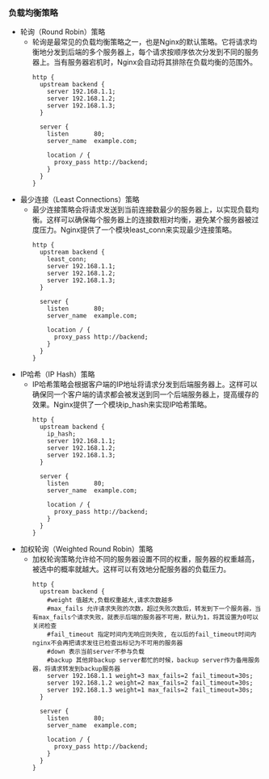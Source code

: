 ### 负载均衡策略
- 轮询（Round Robin）策略
  - 轮询是最常见的负载均衡策略之一，也是Nginx的默认策略。它将请求均衡地分发到后端的多个服务器上，每个请求按顺序依次分发到不同的服务器上。当有服务器宕机时，Nginx会自动将其排除在负载均衡的范围外。
    ```
    http {
      upstream backend {
        server 192.168.1.1;
        server 192.168.1.2;
        server 192.168.1.3;
      }

      server {
        listen       80;
        server_name  example.com;

        location / {
          proxy_pass http://backend;
        }
      }
    }
    ```    
- 最少连接（Least Connections）策略
  - 最少连接策略会将请求发送到当前连接数最少的服务器上，以实现负载均衡。这样可以确保每个服务器上的连接数相对均衡，避免某个服务器被过度压力。Nginx提供了一个模块least_conn来实现最少连接策略。
    ```
    http {
      upstream backend {
        least_conn;
        server 192.168.1.1;
        server 192.168.1.2;
        server 192.168.1.3;
      }

      server {
        listen       80;
        server_name  example.com;

        location / {
          proxy_pass http://backend;
        }
      }
    }
    ```
- IP哈希（IP Hash）策略
  - IP哈希策略会根据客户端的IP地址将请求分发到后端服务器上。这样可以确保同一个客户端的请求都会被发送到同一个后端服务器上，提高缓存的效果。Nginx提供了一个模块ip_hash来实现IP哈希策略。
    ```
    http {
      upstream backend {
        ip_hash;
        server 192.168.1.1;
        server 192.168.1.2;
        server 192.168.1.3;
      }

      server {
        listen       80;
        server_name  example.com;

        location / {
          proxy_pass http://backend;
        }
      }
    }
    ```
- 加权轮询（Weighted Round Robin）策略
  - 加权轮询策略允许给不同的服务器设置不同的权重，服务器的权重越高，被选中的概率就越大。这样可以有效地分配服务器的负载压力。
    ```
    http {
      upstream backend {
        #weight 值越大,负载权重越大,请求次数越多             
        #max_fails 允许请求失败的次数，超过失败次数后，转发到下一个服务器，当有max_fails个请求失败，就表示后端的服务器不可用，默认为1，将其设置为0可以关闭检查   
        #fail_timeout 指定时间内无响应则失败, 在以后的fail_timeout时间内nginx不会再把请求发往已检查出标记为不可用的服务器
        #down 表示当前server不参与负载
        #backup 其他非backup server都忙的时候，backup server作为备用服务器，将请求转发到backup服务器
        server 192.168.1.1 weight=3 max_fails=2 fail_timeout=30s;
        server 192.168.1.2 weight=2 max_fails=2 fail_timeout=30s;
        server 192.168.1.3 weight=1 max_fails=2 fail_timeout=30s;
      }

      server {
        listen       80;
        server_name  example.com;

        location / {
          proxy_pass http://backend;
        }
      }
    }
    ```